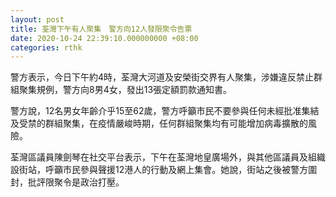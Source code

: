 ```yaml
---
layout: post
title: 荃灣下午有人聚集　警方向12人發限聚令告票
date: 2020-10-24 22:39:10.000000000 +08:00
categories: rthk
---
```


警方表示，今日下午約4時，荃灣大河道及安榮街交界有人聚集，涉嫌違反禁止群組聚集規例，警方向8男4女，發出13張定額罰款通知書。

警方說，12名男女年齡介乎15至62歲，警方呼籲市民不要參與任何未經批准集結及受禁的群組聚集，在疫情嚴峻時期，任何群組聚集均有可能增加病毒擴散的風險。

荃灣區議員陳劍琴在社交平台表示，下午在荃灣地皇廣場外，與其他區議員及組織設街站，呼籲市民參與聲援12港人的行動及網上集會。她說，街站之後被警方圍封，批評限聚令是政治打壓。

